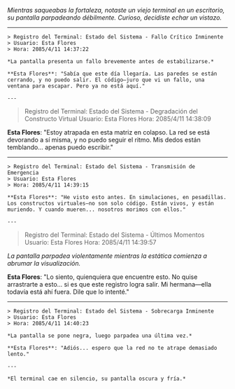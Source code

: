 _Mientras saqueabas la fortaleza, notaste un viejo terminal en un escritorio, su pantalla parpadeando débilmente. Curioso, decidiste echar un vistazo._

---

```
> Registro del Terminal: Estado del Sistema - Fallo Crítico Inminente
> Usuario: Esta Flores
> Hora: 2085/4/11 14:37:22

*La pantalla presenta un fallo brevemente antes de estabilizarse.*

**Esta Flores**: "Sabía que este día llegaría. Las paredes se están cerrando, y no puedo salir. El código—juro que vi un fallo, una ventana para escapar. Pero ya no está aquí."

---

```

> Registro del Terminal: Estado del Sistema - Degradación del Constructo Virtual
> Usuario: Esta Flores
> Hora: 2085/4/11 14:38:09

**Esta Flores**: "Estoy atrapada en esta matriz en colapso. La red se está devorando a sí misma, y no puedo seguir el ritmo. Mis dedos están temblando... apenas puedo escribir."

---

```
> Registro del Terminal: Estado del Sistema - Transmisión de Emergencia
> Usuario: Esta Flores
> Hora: 2085/4/11 14:39:15

**Esta Flores**: "He visto esto antes. En simulaciones, en pesadillas. Los constructos virtuales—no son solo código. Están vivos, y están muriendo. Y cuando mueren... nosotros morimos con ellos."

---

```

> Registro del Terminal: Estado del Sistema - Últimos Momentos
> Usuario: Esta Flores
> Hora: 2085/4/11 14:39:57

_La pantalla parpadea violentamente mientras la estática comienza a abrumar la visualización._

**Esta Flores**: "Lo siento, quienquiera que encuentre esto. No quise arrastrarte a esto... si es que este registro logra salir. Mi hermana—ella todavía está ahí fuera. Dile que lo intenté."

---

```
> Registro del Terminal: Estado del Sistema - Sobrecarga Inminente
> Usuario: Esta Flores
> Hora: 2085/4/11 14:40:23

*La pantalla se pone negra, luego parpadea una última vez.*

**Esta Flores**: "Adiós... espero que la red no te atrape demasiado lento."

---

*El terminal cae en silencio, su pantalla oscura y fría.*
```
